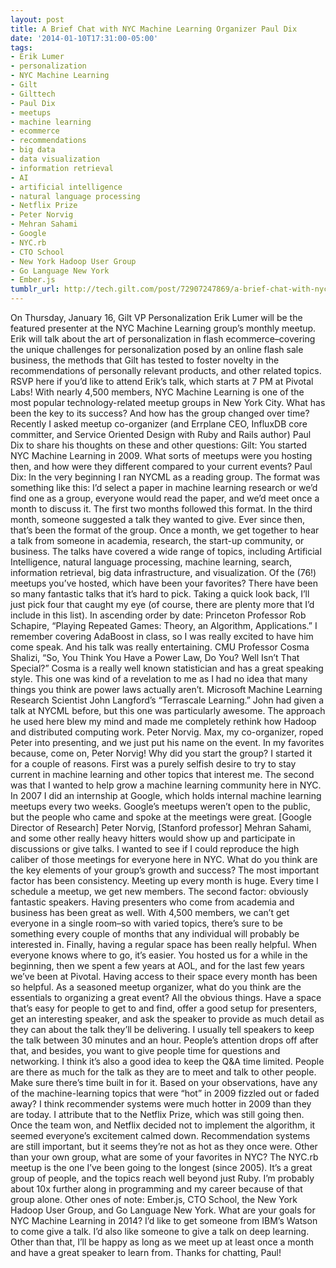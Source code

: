```yaml
---
layout: post
title: A Brief Chat with NYC Machine Learning Organizer Paul Dix
date: '2014-01-10T17:31:00-05:00'
tags:
- Erik Lumer
- personalization
- NYC Machine Learning
- Gilt
- Gilttech
- Paul Dix
- meetups
- machine learning
- ecommerce
- recommendations
- big data
- data visualization
- information retrieval
- AI
- artificial intelligence
- natural language processing
- Netflix Prize
- Peter Norvig
- Mehran Sahami
- Google
- NYC.rb
- CTO School
- New York Hadoop User Group
- Go Language New York
- Ember.js
tumblr_url: http://tech.gilt.com/post/72907247869/a-brief-chat-with-nyc-machine-learning-organizer
---
```


On Thursday, January 16, Gilt VP Personalization Erik Lumer will be the featured presenter at the NYC Machine Learning group’s monthly meetup. Erik will talk about the art of personalization in flash ecommerce–covering the unique challenges for personalization posed by an online flash sale business, the methods that Gilt has tested to foster novelty in the recommendations of personally relevant products, and other related topics. RSVP here if you’d like to attend Erik’s talk, which starts at 7 PM at Pivotal Labs!
With nearly 4,500 members, NYC Machine Learning is one of the most popular technology-related meetup groups in New York City. What has been the key to its success? And how has the group changed over time? Recently I asked meetup co-organizer (and Errplane CEO, InfluxDB core committer, and Service Oriented Design with Ruby and Rails author) Paul Dix to share his thoughts on these and other questions:
Gilt: You started NYC Machine Learning in 2009. What sorts of meetups were you hosting then, and how were they different compared to your current events?
Paul Dix: In the very beginning I ran NYCML as a reading group. The format was something like this: I’d select a paper in machine learning research or we’d find one as a group, everyone would read the paper, and we’d meet once a month to discuss it. The first two months followed this format. In the third month, someone suggested a talk they wanted to give. Ever since then, that’s been the format of the group. Once a month, we get together to hear a talk from someone in academia, research, the start-up community, or business. The talks have covered a wide range of topics, including Artificial Intelligence, natural language processing, machine learning, search, information retrieval, big data infrastructure, and visualization.
Of the (76!) meetups you’ve hosted, which have been your favorites?
There have been so many fantastic talks that it’s hard to pick. Taking a quick look back, I’ll just pick four that caught my eye (of course, there are plenty more that I’d include in this list). In ascending order by date:
Princeton Professor Rob Schapire, “Playing Repeated Games: Theory, an Algorithm, Applications.” I remember covering AdaBoost in class, so I was really excited to have him come speak. And his talk was really entertaining.
CMU Professor Cosma Shalizi, “So, You Think You Have a Power Law, Do You? Well Isn’t That Special?” Cosma is a really well known statistician and has a great speaking style. This one was kind of a revelation to me as I had no idea that many things you think are power laws actually aren’t.
Microsoft Machine Learning Research Scientist John Langford’s “Terrascale Learning.” John had given a talk at NYCML before, but this one was particularly awesome. The approach he used here blew my mind and made me completely rethink how Hadoop and distributed computing work.
Peter Norvig. Max, my co-organizer, roped Peter into presenting, and we just put his name on the event. In my favorites because, come on, Peter Norvig!
Why did you start the group?
I started it for a couple of reasons. First was a purely selfish desire to try to stay current in machine learning and other topics that interest me. The second was that I wanted to help grow a machine learning community here in NYC. In 2007 I did an internship at Google, which holds internal machine learning meetups every two weeks. Google’s meetups weren’t open to the public, but the people who came and spoke at the meetings were great. [Google Director of Research] Peter Norvig, [Stanford professor] Mehran Sahami, and some other really heavy hitters would show up and participate in discussions or give talks. I wanted to see if I could reproduce the high caliber of those meetings for everyone here in NYC.
What do you think are the key elements of your group’s growth and success?
The most important factor has been consistency. Meeting up every month is huge. Every time I schedule a meetup, we get new members. The second factor: obviously fantastic speakers. Having presenters who come from academia and business has been great as well. With 4,500 members, we can’t get everyone in a single room–so with varied topics, there’s sure to be something every couple of months that any individual will probably be interested in. Finally, having a regular space has been really helpful. When everyone knows where to go, it’s easier. You hosted us for a while in the beginning, then we spent a few years at AOL, and for the last few years we’ve been at Pivotal. Having access to their space every month has been so helpful.
As a seasoned meetup organizer, what do you think are the essentials to organizing a great event?
All the obvious things. Have a space that’s easy for people to get to and find, offer a good setup for presenters, get an interesting speaker, and ask the speaker to provide as much detail as they can about the talk they’ll be delivering. I usually tell speakers to keep the talk between 30 minutes and an hour. People’s attention drops off after that, and besides, you want to give people time for questions and networking. I think it’s also a good idea to keep the Q&A time limited. People are there as much for the talk as they are to meet and talk to other people. Make sure there’s time built in for it.
Based on your observations, have any of the machine-learning topics that were “hot” in 2009 fizzled out or faded away? 
I think recommender systems were much hotter in 2009 than they are today. I attribute that to the Netflix Prize, which was still going then. Once the team won, and Netflix decided not to implement the algorithm, it seemed everyone’s excitement calmed down. Recommendation systems are still important, but it seems they’re not as hot as they once were.
Other than your own group, what are some of your favorites in NYC?
The NYC.rb meetup is the one I’ve been going to the longest (since 2005). It’s a great group of people, and the topics reach well beyond just Ruby. I’m probably about 10x further along in programming and my career because of that group alone. Other ones of note: Ember.js, CTO School, the New York Hadoop User Group, and Go Language New York.
What are your goals for NYC Machine Learning in 2014? 
I’d like to get someone from IBM’s Watson to come give a talk. I’d also like someone to give a talk on deep learning. Other than that, I’ll be happy as long as we meet up at least once a month and have a great speaker to learn from.
Thanks for chatting, Paul!
